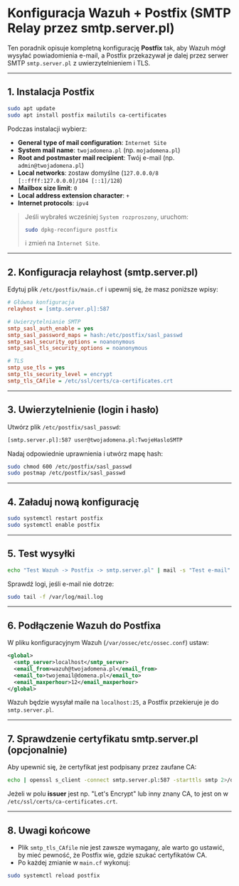 # Konfiguracja Wazuh + Postfix (SMTP Relay przez smtp.server.pl)

Ten poradnik opisuje kompletną konfigurację **Postfix** tak, aby Wazuh mógł wysyłać powiadomienia e-mail,
a Postfix przekazywał je dalej przez serwer SMTP `smtp.server.pl` z uwierzytelnieniem i TLS.

---

## 1. Instalacja Postfix
```bash
sudo apt update
sudo apt install postfix mailutils ca-certificates
```

Podczas instalacji wybierz:

- **General type of mail configuration**: `Internet Site`
- **System mail name**: `twojadomena.pl` (np. `mojadomena.pl`)
- **Root and postmaster mail recipient**: Twój e-mail (np. `admin@twojadomena.pl`)
- **Local networks**: zostaw domyślne (`127.0.0.0/8 [::ffff:127.0.0.0]/104 [::1]/128`)
- **Mailbox size limit**: `0`
- **Local address extension character**: `+`
- **Internet protocols**: `ipv4`

> Jeśli wybrałeś wcześniej `System rozproszony`, uruchom:
> ```bash
> sudo dpkg-reconfigure postfix
> ```
> i zmień na `Internet Site`.

---

## 2. Konfiguracja relayhost (smtp.server.pl)
Edytuj plik `/etc/postfix/main.cf` i upewnij się, że masz poniższe wpisy:

```ini
# Główna konfiguracja
relayhost = [smtp.server.pl]:587

# Uwierzytelnianie SMTP
smtp_sasl_auth_enable = yes
smtp_sasl_password_maps = hash:/etc/postfix/sasl_passwd
smtp_sasl_security_options = noanonymous
smtp_sasl_tls_security_options = noanonymous

# TLS
smtp_use_tls = yes
smtp_tls_security_level = encrypt
smtp_tls_CAfile = /etc/ssl/certs/ca-certificates.crt
```

---

## 3. Uwierzytelnienie (login i hasło)
Utwórz plik `/etc/postfix/sasl_passwd`:

```bash
[smtp.server.pl]:587 user@twojadomena.pl:TwojeHasloSMTP
```

Nadaj odpowiednie uprawnienia i utwórz mapę hash:
```bash
sudo chmod 600 /etc/postfix/sasl_passwd
sudo postmap /etc/postfix/sasl_passwd
```

---

## 4. Załaduj nową konfigurację
```bash
sudo systemctl restart postfix
sudo systemctl enable postfix
```

---

## 5. Test wysyłki
```bash
echo "Test Wazuh -> Postfix -> smtp.server.pl" | mail -s "Test e-mail" twojemail@domena.pl
```

Sprawdź logi, jeśli e-mail nie dotrze:
```bash
sudo tail -f /var/log/mail.log
```

---

## 6. Podłączenie Wazuh do Postfixa
W pliku konfiguracyjnym Wazuh (`/var/ossec/etc/ossec.conf`) ustaw:
```xml
<global>
  <smtp_server>localhost</smtp_server>
  <email_from>wazuh@twojadomena.pl</email_from>
  <email_to>twojemail@domena.pl</email_to>
  <email_maxperhour>12</email_maxperhour>
</global>
```

Wazuh będzie wysyłał maile na `localhost:25`, a Postfix przekieruje je do `smtp.server.pl`.

---

## 7. Sprawdzenie certyfikatu smtp.server.pl (opcjonalnie)
Aby upewnić się, że certyfikat jest podpisany przez zaufane CA:
```bash
echo | openssl s_client -connect smtp.server.pl:587 -starttls smtp 2>/dev/null | openssl x509 -noout -issuer -subject
```

Jeżeli w polu **issuer** jest np. "Let's Encrypt" lub inny znany CA, to jest on w `/etc/ssl/certs/ca-certificates.crt`.

---

## 8. Uwagi końcowe
- Plik `smtp_tls_CAfile` nie jest zawsze wymagany, ale warto go ustawić, by mieć pewność, że Postfix wie, gdzie szukać certyfikatów CA.
- Po każdej zmianie w `main.cf` wykonuj:
```bash
sudo systemctl reload postfix
```
